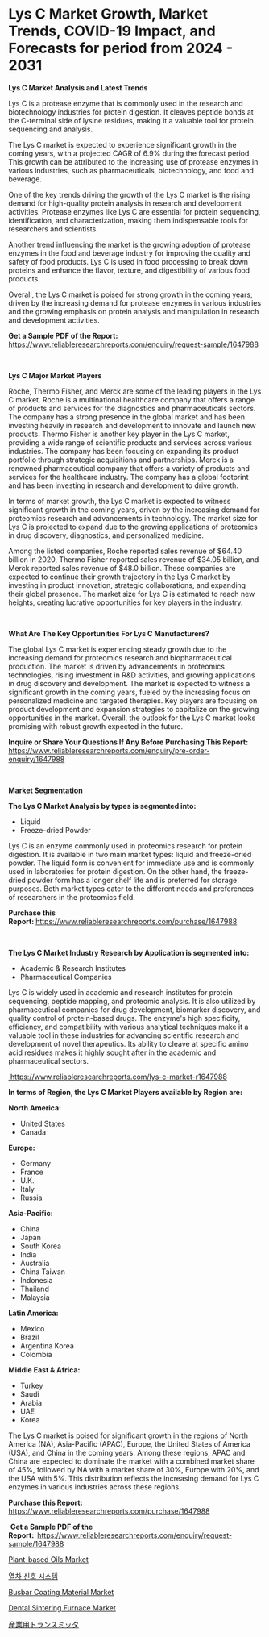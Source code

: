 <p><h1>Lys C Market Growth, Market Trends, COVID-19 Impact, and Forecasts for period from 2024 - 2031</h1></p><p><strong>Lys C Market Analysis and Latest Trends</strong></p>
<p><p>Lys C is a protease enzyme that is commonly used in the research and biotechnology industries for protein digestion. It cleaves peptide bonds at the C-terminal side of lysine residues, making it a valuable tool for protein sequencing and analysis.</p><p>The Lys C market is expected to experience significant growth in the coming years, with a projected CAGR of 6.9% during the forecast period. This growth can be attributed to the increasing use of protease enzymes in various industries, such as pharmaceuticals, biotechnology, and food and beverage.</p><p>One of the key trends driving the growth of the Lys C market is the rising demand for high-quality protein analysis in research and development activities. Protease enzymes like Lys C are essential for protein sequencing, identification, and characterization, making them indispensable tools for researchers and scientists.</p><p>Another trend influencing the market is the growing adoption of protease enzymes in the food and beverage industry for improving the quality and safety of food products. Lys C is used in food processing to break down proteins and enhance the flavor, texture, and digestibility of various food products.</p><p>Overall, the Lys C market is poised for strong growth in the coming years, driven by the increasing demand for protease enzymes in various industries and the growing emphasis on protein analysis and manipulation in research and development activities.</p></p>
<p><strong>Get a Sample PDF of the Report:&nbsp;</strong> <a href="https://www.reliableresearchreports.com/enquiry/request-sample/1647988">https://www.reliableresearchreports.com/enquiry/request-sample/1647988</a></p>
<p>&nbsp;</p>
<p><strong>Lys C Major Market Players</strong></p>
<p><p>Roche, Thermo Fisher, and Merck are some of the leading players in the Lys C market. Roche is a multinational healthcare company that offers a range of products and services for the diagnostics and pharmaceuticals sectors. The company has a strong presence in the global market and has been investing heavily in research and development to innovate and launch new products. Thermo Fisher is another key player in the Lys C market, providing a wide range of scientific products and services across various industries. The company has been focusing on expanding its product portfolio through strategic acquisitions and partnerships. Merck is a renowned pharmaceutical company that offers a variety of products and services for the healthcare industry. The company has a global footprint and has been investing in research and development to drive growth.</p><p>In terms of market growth, the Lys C market is expected to witness significant growth in the coming years, driven by the increasing demand for proteomics research and advancements in technology. The market size for Lys C is projected to expand due to the growing applications of proteomics in drug discovery, diagnostics, and personalized medicine.</p><p>Among the listed companies, Roche reported sales revenue of $64.40 billion in 2020, Thermo Fisher reported sales revenue of $34.05 billion, and Merck reported sales revenue of $48.0 billion. These companies are expected to continue their growth trajectory in the Lys C market by investing in product innovation, strategic collaborations, and expanding their global presence. The market size for Lys C is estimated to reach new heights, creating lucrative opportunities for key players in the industry.</p></p>
<p>&nbsp;</p>
<p><strong>What Are The Key Opportunities For Lys C Manufacturers?</strong></p>
<p><p>The global Lys C market is experiencing steady growth due to the increasing demand for proteomics research and biopharmaceutical production. The market is driven by advancements in proteomics technologies, rising investment in R&D activities, and growing applications in drug discovery and development. The market is expected to witness a significant growth in the coming years, fueled by the increasing focus on personalized medicine and targeted therapies. Key players are focusing on product development and expansion strategies to capitalize on the growing opportunities in the market. Overall, the outlook for the Lys C market looks promising with robust growth expected in the future.</p></p>
<p><strong>Inquire or Share Your Questions If Any Before Purchasing This Report:</strong> <a href="https://www.reliableresearchreports.com/enquiry/pre-order-enquiry/1647988">https://www.reliableresearchreports.com/enquiry/pre-order-enquiry/1647988</a></p>
<p>&nbsp;</p>
<p><strong>Market Segmentation</strong></p>
<p><strong>The Lys C Market Analysis by types is segmented into:</strong></p>
<p><ul><li>Liquid</li><li>Freeze-dried Powder</li></ul></p>
<p><p>Lys C is an enzyme commonly used in proteomics research for protein digestion. It is available in two main market types: liquid and freeze-dried powder. The liquid form is convenient for immediate use and is commonly used in laboratories for protein digestion. On the other hand, the freeze-dried powder form has a longer shelf life and is preferred for storage purposes. Both market types cater to the different needs and preferences of researchers in the proteomics field.</p></p>
<p><strong>Purchase this Report:&nbsp;</strong><a href="https://www.reliableresearchreports.com/purchase/1647988">https://www.reliableresearchreports.com/purchase/1647988</a></p>
<p>&nbsp;</p>
<p><strong>The Lys C Market Industry Research by Application is segmented into:</strong></p>
<p><ul><li>Academic & Research Institutes</li><li>Pharmaceutical Companies</li></ul></p>
<p><p>Lys C is widely used in academic and research institutes for protein sequencing, peptide mapping, and proteomic analysis. It is also utilized by pharmaceutical companies for drug development, biomarker discovery, and quality control of protein-based drugs. The enzyme's high specificity, efficiency, and compatibility with various analytical techniques make it a valuable tool in these industries for advancing scientific research and development of novel therapeutics. Its ability to cleave at specific amino acid residues makes it highly sought after in the academic and pharmaceutical sectors.</p></p>
<p><a href="https://www.reliableresearchreports.com/lys-c-market-r1647988">&nbsp;https://www.reliableresearchreports.com/lys-c-market-r1647988</a></p>
<p><strong>In terms of Region, the Lys C Market Players available by Region are:</strong></p>
<p>
    <p> <strong> North America: </strong>
        <ul>
            <li>United States</li>
            <li>Canada</li>
        </ul>
        </p> 
    <p> <strong> Europe: </strong>
        <ul>
            <li>Germany</li>
            <li>France</li>
            <li>U.K.</li>
            <li>Italy</li>
            <li>Russia</li>
        </ul>
        </p> 
    <p> <strong> Asia-Pacific: </strong>
        <ul>
            <li>China</li>
            <li>Japan</li>
            <li>South Korea</li>
            <li>India</li>
            <li>Australia</li>
            <li>China Taiwan</li>
            <li>Indonesia</li>
            <li>Thailand</li>
            <li>Malaysia</li>
        </ul>
        </p> 
    <p> <strong> Latin America: </strong>
        <ul>
            <li>Mexico</li>
            <li>Brazil</li>
            <li>Argentina Korea</li>
            <li>Colombia</li>
        </ul>
        </p> 
    <p> <strong> Middle East & Africa: </strong>
        <ul>
            <li>Turkey</li>
            <li>Saudi</li>
            <li>Arabia</li>
            <li>UAE</li>
            <li>Korea</li>
        </ul>
    </p>
    </p>
<p><p>The Lys C market is poised for significant growth in the regions of North America (NA), Asia-Pacific (APAC), Europe, the United States of America (USA), and China in the coming years. Among these regions, APAC and China are expected to dominate the market with a combined market share of 45%, followed by NA with a market share of 30%, Europe with 20%, and the USA with 5%. This distribution reflects the increasing demand for Lys C enzymes in various industries across these regions.</p></p>
<p><strong>Purchase this Report: </strong><a href="https://www.reliableresearchreports.com/purchase/1647988">https://www.reliableresearchreports.com/purchase/1647988</a></p>
<p>&nbsp;<strong>Get a Sample PDF of the Report:&nbsp;&nbsp;</strong><a href="https://www.reliableresearchreports.com/enquiry/request-sample/1647988">https://www.reliableresearchreports.com/enquiry/request-sample/1647988</a></p>
<p><strong></strong></p>
<p><p><a href="https://issuu.com/reportprime-2/docs/plant-based-oils-market-size-2030.pptx">Plant-based Oils Market</a></p><p><a href="https://github.com/BrettWeberrt8767765/Market-Research-Report-List-1/blob/main/217203645845.md">열차 신호 시스템</a></p><p><a href="https://issuu.com/reportprime-2/docs/busbar-coating-material-market-size-2030.pptx">Busbar Coating Material Market</a></p><p><a href="https://github.com/jerrycopelandthomaswsqd8q/Market-Research-Report-List-2/blob/main/dental-sintering-furnace-market.md">Dental Sintering Furnace Market</a></p><p><a href="https://github.com/hilmi-2a/Market-Research-Report-List-1/blob/main/118299551142.md">産業用トランスミッタ</a></p></p>